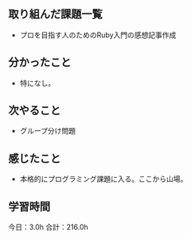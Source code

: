 ## 取り組んだ課題一覧
* プロを目指す人のためのRuby入門の感想記事作成
## 分かったこと
* 特になし。
 
    
    

## 次やること
*  グループ分け問題
## 感じたこと
*  本格的にプログラミング課題に入る。ここから山場。
 
## 学習時間
今日：3.0h
合計：216.0h
